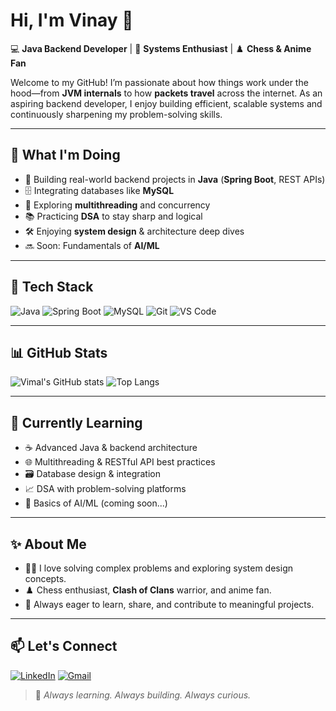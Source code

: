 <!-- GitHub Profile README for Vimal290704 -->

# Hi, I'm Vinay 👋

💻 **Java Backend Developer** | 🧠 **Systems Enthusiast** | ♟️ **Chess & Anime Fan**

Welcome to my GitHub! I’m passionate about how things work under the hood—from **JVM internals** to how **packets travel** across the internet. As an aspiring backend developer, I enjoy building efficient, scalable systems and continuously sharpening my problem-solving skills.

---

## 🚀 What I'm Doing

- 🔧 Building real-world backend projects in **Java** (**Spring Boot**, REST APIs)
- 🗄️ Integrating databases like **MySQL**
- 🧵 Exploring **multithreading** and concurrency
- 📚 Practicing **DSA** to stay sharp and logical
- 🛠️ Enjoying **system design** & architecture deep dives
- 🔜 Soon: Fundamentals of **AI/ML**

---

## 🧰 Tech Stack

![Java](https://img.shields.io/badge/Java-ED8B00?style=for-the-badge&logo=java&logoColor=white)
![Spring Boot](https://img.shields.io/badge/Spring_Boot-6DB33F?style=for-the-badge&logo=springboot&logoColor=white)
![MySQL](https://img.shields.io/badge/MySQL-005C84?style=for-the-badge&logo=mysql&logoColor=white)
![Git](https://img.shields.io/badge/Git-F05032?style=for-the-badge&logo=git&logoColor=white)
![VS Code](https://img.shields.io/badge/VSCode-007ACC?style=for-the-badge&logo=visual-studio-code&logoColor=white)

---

## 📊 GitHub Stats

![Vimal's GitHub stats](https://github-readme-stats.vercel.app/api?username=Vimal290704&show_icons=true&theme=radical&hide_border=true)
![Top Langs](https://github-readme-stats.vercel.app/api/top-langs/?username=Vimal290704&layout=compact&theme=radical&hide_border=true)

---

## 🌱 Currently Learning

- ☕ Advanced Java & backend architecture
- 🌐 Multithreading & RESTful API best practices
- 🗃️ Database design & integration
- 📈 DSA with problem-solving platforms
- 🤖 Basics of AI/ML (coming soon...)

---

## ✨ About Me

- 🧑‍💻 I love solving complex problems and exploring system design concepts.
- ♟️ Chess enthusiast, **Clash of Clans** warrior, and anime fan.
- 🧠 Always eager to learn, share, and contribute to meaningful projects.

---

## 📫 Let's Connect

[![LinkedIn](https://img.shields.io/badge/LinkedIn-Vinay-blue?style=for-the-badge&logo=linkedin)](https://www.linkedin.com/in/vinay-yadav-94491829a/)
[![Gmail](https://img.shields.io/badge/Gmail-vimalyadavkr001@gmail.com-red?style=for-the-badge&logo=gmail&logoColor=white)](mailto:vinayyadavkr001@gmail.com)

> 🚧 *Always learning. Always building. Always curious.*
